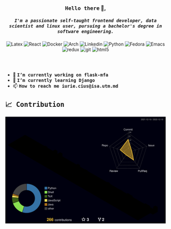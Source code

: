 <h3 align="center"><samp>Hello there</samp> 👋,</h3>

<h5 align="center">
  <samp>I'm a passionate self-taught frontend developer, data scientist and linux user, pursuing a bachelor's degree in software engineering.</samp>
</h5>

<p align="center">
  <img alt="Latex" src="https://img.shields.io/badge/latex-%23008080.svg?style=flat-square&logo=latex&logoColor=white" />
  <img alt="React" src="https://img.shields.io/badge/-React-45b8d8?style=flat-square&logo=react&logoColor=white" />
  <img alt="Docker" src="https://img.shields.io/badge/-Docker-46a2f1?style=flat-square&logo=docker&logoColor=white" />
  <img alt="Arch" src="https://img.shields.io/badge/Arch%20Linux-1793D1?logo=arch-linux&logoColor=fff&style=flat-square" />
  <img alt="Linkedin" src="https://img.shields.io/badge/linkedin-%230077B5.svg?style=flat-square&logo=linkedin&logoColor=white" />
  <img alt="Python" src="https://img.shields.io/badge/python-3670A0?style=flat-square&logo=python&logoColor=ffdd54" />
  <img alt="Fedora" src="https://img.shields.io/badge/Fedora-294172?style=flat-square&logo=fedora&logoColor=white" />
  <img alt="Emacs" src="https://img.shields.io/badge/Emacs-%237F5AB6.svg?&style=flat-square&logo=gnu-emacs&logoColor=white" />
  <img alt="redux" src="https://img.shields.io/badge/-Redux-764ABC?style=flat-square&logo=redux&logoColor=white" />
  <img alt="git" src="https://img.shields.io/badge/-Git-F05032?style=flat-square&logo=git&logoColor=white" />
  <img alt="html5" src="https://img.shields.io/badge/-HTML5-E34F26?style=flat-square&logo=html5&logoColor=white" />
</p>

<br />
<br />

<ul>
   <li>🔭 <b><samp>I’m currently working on flask-mfa</samp></b></li>
   <li>🌱 <b><samp>I’m currently learning <b>Django</b></samp></b></li>
   <li>📫 <b><samp>How to reach me <b>iurie.cius@isa.utm.md</b></samp></b></li>
</ul>

<!-- <h2><samp> Currently Working </samp></h2>  -->


<!-- <h2><samp> 📃 Documentation </samp></h2>

<p align="center">
   <a href="https://github.com/IuraCPersonal/git-cheatsheet">
      <img width='49%' align="center"src="https://github-readme-stats.vercel.app/api/pin/?username=IuraCPersonal&repo=git-cheatsheet&border_color=89b4fa&bg_color=11111b&title_color=fab387&text_color=cdd6f4&icon_color=6c7086" />
   </a>
   <span>&nbsp;</span>
   <a href="https://github.com/IuraCPersonal/.dotfiles">
   <img width='49%' align="center"src="https://github-readme-stats.vercel.app/api/pin/?username=IuraCPersonal&repo=.dotfiles&border_color=89b4fa&bg_color=11111b&title_color=fab387&text_color=cdd6f4&icon_color=6c7086" />
   </a>
</p>

<h2><samp> 📦 Archived </samp></h2>

<p align="center">
   <a href="https://github.com/IuraCPersonal/distributed-datastore">
      <img width='49%' align="center"src="https://github-readme-stats.vercel.app/api/pin/?username=IuraCPersonal&repo=distributed-datastore&border_color=89b4fa&bg_color=11111b&title_color=a6e3a1&text_color=cdd6f4&icon_color=6c7086" />
   </a>
   <span>&nbsp;</span>
   <a href="https://github.com/IuraCPersonal/pr">
   <img width='49%' align="center"src="https://github-readme-stats.vercel.app/api/pin/?username=IuraCPersonal&repo=pr&border_color=89b4fa&bg_color=11111b&title_color=a6e3a1&text_color=cdd6f4&icon_color=6c7086" />
   </a>
</p>

<p align="center">
   <a href="https://github.com/IuraCPersonal/tmps">
      <img width='49%' align="center"src="https://github-readme-stats.vercel.app/api/pin/?username=IuraCPersonal&repo=tmps&border_color=89b4fa&bg_color=11111b&title_color=a6e3a1&text_color=cdd6f4&icon_color=6c7086" />
   </a>
   <span>&nbsp;</span>
   <a href="https://github.com/IuraCPersonal/cs">
   <img width='49%' align="center"src="https://github-readme-stats.vercel.app/api/pin/?username=IuraCPersonal&repo=cs&border_color=89b4fa&bg_color=11111b&title_color=a6e3a1&text_color=cdd6f4&icon_color=6c7086" />
   </a>
</p> -->

<!-- 👇 Thanks to Creestee -->
<h2><samp> 📈 Contribution </samp></h2>

![](./profile-3d-contrib/profile-night-rainbow.svg)
